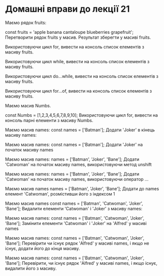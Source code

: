# Домашні вправи до лекції 21

Маємо рядок fruits:

const fruits = 'apple banana cantaloupe blueberries grapefruit';
Перетворити рядок fruits у масив. Результат зберегти у масиві fruits.

Використовуючи цикл for, вивести на консоль список елементів з масиву fruits.

Використовуючи цикл while, вивести на консоль список елементів з масиву fruits.

Використовуючи цикл do...while, вивести на консоль список елементів з масиву fruits.

Використовуючи цикл for...of, вивести на консоль список елементів з масиву fruits.

Маємо масив Numbs.

const Numbs = [1,2,3,4,5,6,7,8,9,10];
Використовуючи цикл for, вивести на консоль парні елементи з масиву Numbs.

Маємо масив names:
const names = ['Batman'];
Додати 'Joker' в кінець масиву names:

Маємо масив names:
const names = ['Batman'];
Додати 'Joker' на початок масиву names

Маємо масив names:
names = ['Batman', 'Joker', 'Bane'];
Додати 'Catwoman' на початок масиву names, використовуючи метод unshift

Маємо масив names:
names = ['Batman', 'Joker', 'Bane'];
Додати 'Catwoman' на початок масиву names, використовуючи оператор ...

Маємо масив names
names = ['Batman', 'Joker', 'Bane'];
Додати до names елемент 'Catwoman', розмістивши його з індексом 1

Маємо масив names
const names = ['Batman', 'Catwoman', 'Joker', 'Bane'];
Видалити елементи 'Catwoman' і 'Joker' з масиву names:

Маємо масив names:
const names = ['Batman', 'Catwoman', 'Joker', 'Bane'];
Замінити елементи 'Catwoman' і 'Joker' на 'Alfred' у масиві names

Маємо масив names:
const names = ['Batman', 'Catwoman', 'Joker', 'Bane'];
Перевірити чи існує рядок 'Alfred' у масиві names, і якщо не існує, додати його до кінця масиву.

Маємо масив names:
const names = ['Batman', 'Catwoman', 'Joker', 'Bane'];
Перевірити, чи існує рядок 'Alfred' у масиві names, і якщо існує, видалити його з масиву.